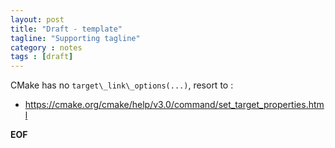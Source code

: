```yaml
---
layout: post
title: "Draft - template"
tagline: "Supporting tagline"
category : notes
tags : [draft]
---
```


CMake has no `target\_link\_options(...)`, resort to :



* <https://cmake.org/cmake/help/v3.0/command/set_target_properties.html>

__EOF__

